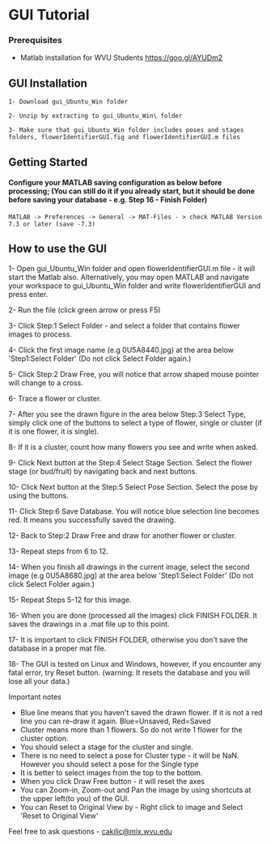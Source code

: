 # GUI Tutorial

### Prerequisites

- Matlab installation for WVU Students
https://goo.gl/AYUDm2

## GUI Installation
```
1- Download gui_Ubuntu_Win folder
```
```
2- Unzip by extracting to gui_Ubuntu_Win\ folder
```
```
3- Make sure that gui_Ubuntu_Win folder includes poses and stages folders, flowerIdentifierGUI.fig and flowerIdentifierGUI.m files
```

## Getting Started
#### Configure your MATLAB saving configuration as below before processing; (You can still do it if you already start, but it should be done before saving your database - e.g. Step 16 - Finish Folder)

```
MATLAB -> Preferences -> General -> MAT-Files - > check MATLAB Version 7.3 or later (save -7.3)
```

## How to use the GUI

1- Open gui_Ubuntu_Win folder and open flowerIdentifierGUI.m file - it will start the Matlab also. Alternatively, you may open MATLAB and navigate your workspace to gui_Ubuntu_Win folder and write flowerIdentifierGUI and press enter.

2- Run the file (click green arrow or press F5)

3- Click Step:1 Select Folder - and select a folder that contains flower images to process.

4- Click the first image name (e.g 0U5A8440.jpg) at the area below 'Step1:Select Folder' (Do not click Select Folder again.)

5- Click Step:2 Draw Free, you will notice that arrow shaped mouse pointer will change to a cross.

6- Trace a flower or cluster.

7- After you see the drawn figure in the area below Step:3 Select Type, simply click one of the buttons to select a type of flower, single or cluster (if it is one flower, it is single).

8- If it is a cluster, count how many flowers you see and write when asked.

9- Click Next button at the Step:4 Select Stage Section. Select the flower stage (or bud/fruit) by navigating back and next buttons.

10- Click Next button at the Step:5 Select Pose Section. Select the pose by using the buttons.

11- Click Step:6 Save Database. You will notice blue selection line becomes red. It means you successfully saved the drawing.

12- Back to Step:2 Draw Free and draw for another flower or cluster.

13- Repeat steps from 6 to 12.

14- When you finish all drawings in the current image, select the second image (e.g 0U5A8680.jpg) at the area below 'Step1:Select Folder' (Do not click Select Folder again.)

15- Repeat Steps 5-12 for this image.

16- When you are done (processed all the images) click FINISH FOLDER. It saves the drawings in a .mat file up to this point.

17- It is important to click FINISH FOLDER, otherwise you don't save the database in a proper mat file.

18- The GUI is tested on Linux and Windows, however, if you encounter any fatal error, try Reset button. (warning: It resets the database and you will lose all your data.)

Important notes
- Blue line means that you haven't saved the drawn flower. If it is not a red line you can re-draw it again. Blue=Unsaved, Red=Saved
- Cluster means more than 1 flowers. So do not write 1 flower for the cluster option.
- You should select a stage for the cluster and single.
- There is no need to select a pose for Cluster type - it will be NaN. However you should select a pose for the Single type
- It is better to select images from the top to the bottom.
- When you click Draw Free button - it will reset the axes
- You can Zoom-in, Zoom-out and Pan the image by using shortcuts at the upper left(to you) of the GUI.
- You can Reset to Original View by - Right click to image and Select 'Reset to Original View'

Feel free to ask questions - cakilic@mix.wvu.edu

